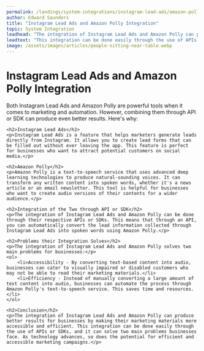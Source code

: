 ```yaml
---
permalink: /landings/system-integrations/instagram-lead-ads/amazon-polly
author: Edward Saunders
title: "Instagram Lead Ads and Amazon Polly Integration"
topic: System Integration
leadhead: "The integration of Instagram Lead Ads and Amazon Polly can produce better results for businesses by making their marketing materials more accessible and efficient"
leadtext: "This integration can be done easily through the use of APIs or SDKs, and it can solve two main problems businesses face. As technology advances, so does the potential for efficient and accessible marketing campaigns."
image: /assets/images/articles/people-sitting-near-table.webp
---
```

<div class="arttext">	<h1>Instagram Lead Ads and Amazon Polly Integration</h1>
	<p>Both Instagram Lead Ads and Amazon Polly are powerful tools when it comes to marketing and automation. However, combining them through API or SDK can produce even better results. Here's why:</p>

	<h2>Instagram Lead Ads</h2>
	<p>Instagram Lead Ads is a feature that helps marketers generate leads directly from Instagram. It allows you to create lead forms that can be filled out without ever leaving the app. This feature is perfect for businesses who want to attract potential customers on social media.</p>

	<h2>Amazon Polly</h2>
	<p>Amazon Polly is a text-to-speech service that uses advanced deep learning technologies to produce natural-sounding voices. It can transform any written content into spoken words, whether it's a news article or an email newsletter. This tool is helpful for businesses who want to create audio versions of their contents for a wider audience.</p>

	<h2>Integration of the Two through API or SDK</h2>
	<p>The integration of Instagram Lead Ads and Amazon Polly can be done through their respective APIs or SDKs. This means that through an API, you can automatically convert the lead information collected through Instagram Lead Ads into spoken words using Amazon Polly.</p>

	<h2>Problems their Integration Solves</h2>
	<p>The integration of Instagram Lead Ads and Amazon Polly solves two main problems for businesses:</p>
	<ol>
		<li>Accessibility - By converting text-based content into audio, businesses can cater to visually impaired or disabled customers who may not be able to read their marketing materials.</li>
		<li>Efficiency - Instead of manually converting a large amount of text content into audio, businesses can automate the process through Amazon Polly's text-to-speech service. This saves time and resources.</li>
	</ol>

	<h2>Conclusion</h2>
	<p>The integration of Instagram Lead Ads and Amazon Polly can produce better results for businesses by making their marketing materials more accessible and efficient. This integration can be done easily through the use of APIs or SDKs, and it can solve two main problems businesses face. As technology advances, so does the potential for efficient and accessible marketing campaigns.</p>
</div>